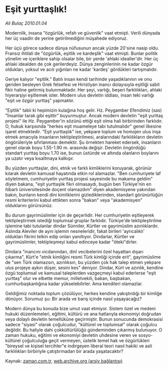 # Eşit yurttaşlık!

*Ali Bulaç 2010.01.04*

<tr><td class="metin" colspan="2" style="padding-top: 20px; padding-left: 5px; ">Modernlik, insana "özgürlük, refah ve güvenlik" vaat etmişti. Verili dünyada her üç vaadin de yerine getirilmediğini müşahede ediyoruz.</td></tr><tr><td class="metin" colspan="2" style="padding-top: 20px; padding-left: 5px; "><p>Her üçü görece sadece dünya nüfusunun ancak yüzde 20'sine nasip oldu. Fransız ihtilali de "özgürlük, eşitlik ve kardeşlik" vaat etmişti. Bunlar politik yönelim ve içeriklere sahip olsalar bile, bir yerde 'ahlaki idealler'dir. Her üç ahlaki idealden de çok gerilerdeyiz. Dünya zenginlerinin ne kadar özgür oldukları, yoksul ve acılı yığınları ne kadar 'kardeş' gördükleri tartışmalıdır.
<p>Geriye kalıyor "eşitlik." Batılı insan kendi tarihinde yaşadıklarının ve onu geriden besleyen Grek felsefesi ve Hıristiyan inancı dolayısıyla eşitliği sabit fikir haline getirmiş bulunmaktadır. Her şeyi, varlığı, beşeri farklılıkları, ahlaki hiyerarşiyi eşitlemek ister. Modern ulus devletin iddiası, insan teki varlığı "eşit ve özgür yurttaş" yapmaktır.
<p>"Eşitlik" tabii ki hepimizin kulağına hoş gelir. Hz. Peygamber Efendimiz (sas) "İnsanlar tarak gibi eşittir" buyurmuştur. Ancak modern devletin "eşit yurttaş projesi" ile Hz. Peygamber'in sözünü ettiği eşit olma hali birbirinden farklıdır. O, hukuk karşısında "herkes eşit muameleye tabi tutulmalıdır" genel ilkesine işaret etmektedir. "Eşit yurttaşlık" ise, yekpare toplum ve homojen ulus inşa etmek amacıyla insanların tektipleştirilmesi, aralarındaki farklılıkların devletin öngörüleriyle sıfırlanması demektir. Şu örnekten hareket edersek, insanların genel olarak boyu 1.55-1.90 m. arasında değişir. Devletin öngördüğü standart yurttaş boyu 1.70 ise, bunun üstünde ve altında olanların boylarını ya uzatır veya kısaltmaya kalkışır.
<p>Bu yüzden yurttaşlar, dini, etnik ve farklı kimliklerini koruyarak, görünür kılarak devletin kamusal hayatında etkin rol alamazlar. "Ben cumhuriyete laf söyletmem, cumhuriyetin yurttaş projesi sayesinde bu makama geldim" diyen bakana, "eşit yurttaşlık fikri olmasaydı, bugün ben Türkiye'nin en itibarlı üniversitesinde doçent olamazdım" diyen akademisyene yakından bakın, bunların kendi dini kimliklerini gizlediklerinden, standart görünürlüğün resmi kriterlerini kabul ettikten sonra "bakan" veya "akademisyen" olduklarını görürsünüz.
<p>Bu durum gayrimüslimler için de geçerlidir. Her cumhuriyetin eşitleyerek tektipleştirmek istediği toplumsal gruplar farklıdır. Türkiye'de tektipleştirilme işlemine tabi tutulanlar dindar Sünniler, Kürtler ve gayrimüslim azınlıklardır. Aslında Aleviler de aynı işlemin nesneleridir, fakat birileri 'ayrıcalıklı' oldukları fikrini telkin edip onları yanıltıyor. Dindarlar, Kürtler ve gayrimüslimler, tektipleşmeyi kabul edinceye kadar "öteki"dirler.
<p>Dindara "inancını vicdanından, dinî vecibelerini özel hayattan dışarı çıkarma", Kürt'e "etnik kimliğini resmi Türk kimliği içinde erit", gayrimüslime de "sen Türk olamazsın, azınlıksın, bu yüzden çok hak talep etmen yekpare ulus projeye aykırı düşer, sesini kes" deniyor. Dindar, Kürt ve azınlık, kendine özgü toplumsal ve kamusal taleplerden vazgeçmeyi kabul ederlerse "eşit yurttaş" olur ve elbette memur, milletvekili, bakan, başbakan, cumhurbaşkanlığına kadar yükselebilirler. Ama kendileri olamazlar.
<p>Geldiğimiz noktada toplum çözülüyor, herkes kendine yakıştırdığı bir kimliğe dönüyor. Sorumuz şu: Bir arada ve barış içinde nasıl yaşayacağız?
<p>Modern dünya bu konuda bize umut vaat etmiyor. Sistem özel ve medeni hukuki düzenlemeleri, eğitimi, kültürü ve ana hatlarıyla ekonomiyi doğrudan veya dolaylı devletin temellüküne geçirmiştir. Bunun sonucunda demokrasisi sadece "siyasi" olarak çoğulcudur, "kültürel ve toplumsal" olarak çoğulcu değildir. Bu haliyle dahi çokkültürlülüğü gündeminden çıkarmış bulunuyor. O zaman hukuku, eğitimi ve ekonomiyi devletin uhdesine veren ve sosyo-kültürel çoğulculuğa geçit vermeyen, üstelik temel hak ve özgürlükleri "bireysel ve kişisel tercihler"e indirgeyen liberal teori nasıl hakiki ve asli farklılıkları birbiriyle çatıştırmadan bir arada yaşatacaktır? <br/></p></p></p></p></p></p></p></p></td></tr>

Kaynak: [zaman.com.tr](http://zaman.com.tr/yazar.do?yazino=935609), [web.archive.org (arşiv bağlantısı)](http://web.archive.org/web/20100124080048/http://www.zaman.com.tr:80/yazar.do?yazino=935609)
